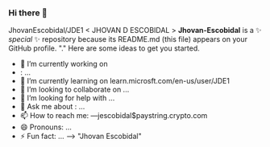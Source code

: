 ### Hi there 👋
JhovanEscobidal/JDE1
< JHOVAN D ESCOBIDAL > 
**Jhovan-Escobidal** is a ✨ _special_ ✨ repository because its README.md (this file) appears on your GitHub profile.
 "."
Here are some ideas to get you started.
- 🔭 I’m currently working on
- : …
- 🌱 I’m currently learning on learn.microsft.com/en-us/user/JDE1
- 👯 I’m looking to       collaborate on ...
- 🤔 I’m looking for help  with ... 
- 💬 Ask me about : … 
- 📫 How to reach me: —jescobidal$paystring.crypto.com
- 😄 Pronouns: ...
- ⚡ Fun fact: ...
-->   "Jhovan Escobidal"
